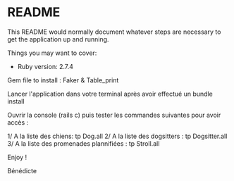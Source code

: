 # README

This README would normally document whatever steps are necessary to get the
application up and running.

Things you may want to cover:

* Ruby version: 2.7.4

Gem file to install : Faker & Table_print

Lancer l'application dans votre terminal après avoir effectué un bundle install

Ouvrir la console (rails c) puis tester les commandes suivantes pour avoir accès :

1/ A la liste des chiens: tp Dog.all
2/ A la liste des dogsitters : tp Dogsitter.all
3/ A la liste des promenades plannifiées : tp Stroll.all

Enjoy !

Bénédicte
